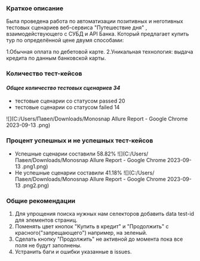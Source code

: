 ### Краткое описание
Была проведена работа по автоматизации позитивных и неготивных тестовых сценариев веб-сервиса "Путешествие дня" , взаимодействующего с СУБД и API Банка. Который предлагает купить тур по определённой цене двумя способами:

 1.Обычная оплата по дебетовой карте.
 2.Уникальная технология: выдача кредита по данным банковской карты.

### Количество тест-кейсов
#### *Общее количество тестовых сценариев 34*
- тестовые сценарии со статусом passed 20
- тестовые сценарии со статусом failed 14

![](C:/Users/Павел/Downloads/Monosnap Allure Report - Google Chrome 2023-09-13 .png)

### Процент успешных и не успешных тест-кейсов
- Успешные сценарии составили 58.82%
![](C:/Users/Павел/Downloads/Monosnap Allure Report - Google Chrome 2023-09-13 .png1.png)
- Не успешные сценарии составили 41.18%
![](C:/Users/Павел/Downloads/Monosnap Allure Report - Google Chrome 2023-09-13 .png2.png)

### Общие рекомендации
1. Для упрощения поиска нужных нам селекторов добавить data test-id для элементов страниц.
2. Поменять цвет кнопок "Купить в кредит" и "Продолжить" с красного("запрещающего")  например, на зеленый.
3. Сделать кнопку "Продолжить" не активной до момента пока все поля не будут заполнены.
4. Устранить баги и ошибки указанные в issues.